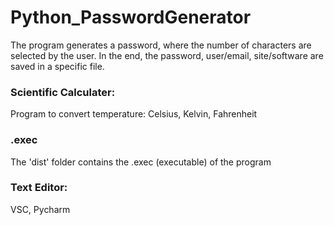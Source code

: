 # Python_PasswordGenerator
The program generates a password, where the number of characters are selected by the user. In the end, the password, user/email, site/software are saved in a specific file.

### Scientific Calculater:
Program to convert temperature: Celsius, Kelvin, Fahrenheit

### .exec
The 'dist' folder contains the .exec (executable) of the program

### Text Editor: 
VSC, Pycharm
